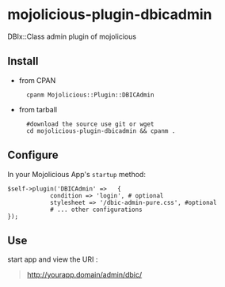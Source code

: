 mojolicious-plugin-dbicadmin
============================

DBIx::Class admin plugin of mojolicious

Install 
----------
- from CPAN
           
        cpanm Mojolicious::Plugin::DBICAdmin

- from tarball

        #download the source use git or wget
        cd mojolicious-plugin-dbicadmin && cpanm .

Configure
----------
In your Mojolicious App's ``startup`` method:

    $self->plugin('DBICAdmin' =>   {
                condition => 'login', # optional
                stylesheet => '/dbic-admin-pure.css', #optional
                # ... other configurations
    });

Use
---------
start app and view the URI :
>http://yourapp.domain/admin/dbic/

